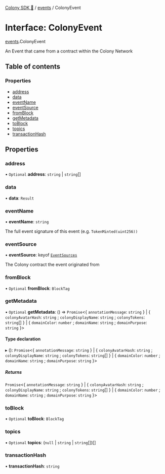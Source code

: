 [Colony SDK 🚀](../README.md) / [events](../modules/events.md) / ColonyEvent

# Interface: ColonyEvent

[events](../modules/events.md).ColonyEvent

An Event that came from a contract within the Colony Network

## Table of contents

### Properties

- [address](events.ColonyEvent.md#address)
- [data](events.ColonyEvent.md#data)
- [eventName](events.ColonyEvent.md#eventname)
- [eventSource](events.ColonyEvent.md#eventsource)
- [fromBlock](events.ColonyEvent.md#fromblock)
- [getMetadata](events.ColonyEvent.md#getmetadata)
- [toBlock](events.ColonyEvent.md#toblock)
- [topics](events.ColonyEvent.md#topics)
- [transactionHash](events.ColonyEvent.md#transactionhash)

## Properties

### address

• `Optional` **address**: `string` \| `string`[]

### data

• **data**: `Result`

### eventName

• **eventName**: `string`

The full event signature of this event (e.g. `TokenMinted(uint256))`

### eventSource

• **eventSource**: keyof [`EventSources`](events.EventSources.md)

The Colony contract the event originated from

### fromBlock

• `Optional` **fromBlock**: `BlockTag`

### getMetadata

• `Optional` **getMetadata**: () => `Promise`<{ `annotationMessage`: `string`  } \| { `colonyAvatarHash`: `string` ; `colonyDisplayName`: `string` ; `colonyTokens`: `string`[]  } \| { `domainColor`: `number` ; `domainName`: `string` ; `domainPurpose`: `string`  }\>

#### Type declaration

▸ (): `Promise`<{ `annotationMessage`: `string`  } \| { `colonyAvatarHash`: `string` ; `colonyDisplayName`: `string` ; `colonyTokens`: `string`[]  } \| { `domainColor`: `number` ; `domainName`: `string` ; `domainPurpose`: `string`  }\>

##### Returns

`Promise`<{ `annotationMessage`: `string`  } \| { `colonyAvatarHash`: `string` ; `colonyDisplayName`: `string` ; `colonyTokens`: `string`[]  } \| { `domainColor`: `number` ; `domainName`: `string` ; `domainPurpose`: `string`  }\>

### toBlock

• `Optional` **toBlock**: `BlockTag`

### topics

• `Optional` **topics**: (``null`` \| `string` \| `string`[])[]

### transactionHash

• **transactionHash**: `string`
